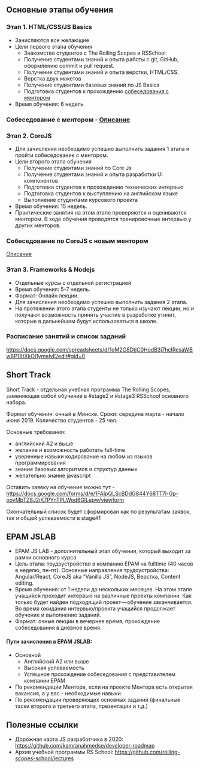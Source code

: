 ## Основные этапы обучения
### Этап 1. HTML/CSS/JS Basics
- Зачисляются все желающие
- Цели первого этапа обучения
    - Знакомство студентов с The Rolling Scopes и RSSchool
    - Получение студентами знаний и опыта работы с git, GitHub, оформлению commit и pull request.
    - Получение студентами знаний и опыта верстки, HTML/CSS.
    - Верстка двух макетов
    - Получение студентами базовых знаний по JS Basics
    - Подготовка студентов к прохождению [собеседования с ментором](technical-screening.md)
- Время обучения: 6 недель

### Собеседование с ментором - [Описание](technical-screening.md)

### Этап 2. CoreJS
- Для зачисления необходимо успешно выполнить задания 1 этапа и пройти собеседование с ментором.
- Цели второго этапа обучения
    - Получение студентами знаний по Core Js 
    - Получение студентами знаний и опыта разработки UI компонентов
    - Подготовка студентов к прохождению технических интервью
    - Подтоговка студентов к выступлению на английском языке
    - Выполнение студентами курсового проекта 
- Время обучения: 15 недель.
- Практические занятия на этом этапе проверяются и оцениваются ментором. В ходе обучения проводятся тренировочные интервью у других менторов.

### Собеседование по CoreJS с новым ментором
[Описание](https://github.com/rolling-scopes-school/tasks/blob/master/tasks/interview-corejs.md)

### Этап 3. Frameworks & Nodejs
- Отдельные курсы с отдельной регистрацией
- Время обучения: 5-7 недель.
- Формат: Онлайн лекции.
- Для зачисления необходимо успешно выполнить задания 2 этапа.
- На протяжении этого этапа студенты не только изучают лекции, но и получают возможность принять участие в разработке утилит, которые в дальнейшем будут использоваться в школе.

### Расписание занятий и список заданий
https://docs.google.com/spreadsheets/d/1oM2O8DtjC0HodB3j7hcIResaWBw8P18tXkOl1ymelvE/edit#gid=0

## Short Track
Short Track - отдельная учебная программа The Rolling Scopes, 
заменяющая собой обучение в #stage2 и #stage3 RSSchool основного набора.
    
Формат обучения: очный в Минске.
Сроки: середина марта - начало июня 2019.
Количество студентов - 25 чел.

Основные требования:
  - английский  A2 и выше
  - желание и возможность работать full-time 
  - уверенные навыки кодирование на любом из языков программирования 
  - знание базовых алгоритмов и структур данных
  - желательно знание javascript
  
Оставить заявку на обучение можно тут - https://docs.google.com/forms/d/e/1FAIpQLScBDdG844Y68TT7l-Gp-oovMbTZ8J2iK7PYnTPLWod6GlLepw/viewform 

Окончательный список будет сформирован как по результатам заявок, так и общей успеваемости в stage#1

## EPAM JSLAB
- EPAM JS LAB - дополнительный этап обучения, который выходит за рамки основного курса.
- Цель этапа: трудоустройство в компанию EPAM на fulltime (40 часов в неделю, пн-пт). Основные направления трудоустройства: Angular/React, CoreJS aka “Vanilla JS”, NodeJS, Верстка, Content editing.
- Время обучения: от 1 недели до нескольких месяцев. На этом этапе учащийся проходит интервью на различные проекты компании. Как только будет найден подходящий проект — обучение заканчивается. Во время ожидания интервью/проекта учащийся продолжает обучение и выполнение заданий.
- Формат: очные лекции в вечернее время; прохождение собеседования в дневное время.

#### Пути зачисления в EPAM JSLAB:
- Основной
    - Английский А2 или выше
    - Высокая успеваемость
    - Успешное прохождение собеседования с представителем компании EPAM
- По рекомендации Ментора, если на проекте Ментора есть открытая вакансия, а у вас - необходимые навыки.
- По рекомендации проверяющих основных заданий (финальные таски второго и третьего этапа, презентации и т.д.)

## Полезные ссылки 
- Дорожная карта JS разработчика в 2020: https://github.com/kamranahmedse/developer-roadmap
- Архив учебной программы RS School: https://github.com/rolling-scopes-school/lectures
